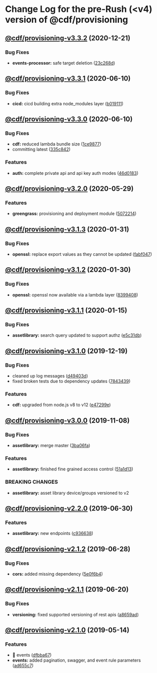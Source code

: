 # Change Log for the pre-Rush (<v4) version of @cdf/provisioning

## [@cdf/provisioning-v3.3.2](@cdf/provisioning-v3.3.1...@cdf/provisioning-v3.3.2) (2020-12-21)

### Bug Fixes

- **events-processor:** safe target deletion ([23c268d](23c268d1ca40e1b53c8d371f8fb22d0bf34c885f))

## [@cdf/provisioning-v3.3.1](@cdf/provisioning-v3.3.0...@cdf/provisioning-v3.3.1) (2020-06-10)

### Bug Fixes

- **cicd:** cicd building extra node_modules layer ([b019111](b019111adadea7bac04ed3aaa35254c3137615e0))

## [@cdf/provisioning-v3.3.0](@cdf/provisioning-v3.2.0...@cdf/provisioning-v3.3.0) (2020-06-10)

### Bug Fixes

- **cdf:** reduced lambda bundle size ([1ce9877](1ce9877878831dac78b00ddbc5589cadead19d53))
- committing latest ([335c842](335c84223ab2a860c52766559b220170a64c7c17))

### Features

- **auth:** complete private api and api key auth modes ([46d0183](46d0183e779e21a7ad39e879481b369bec2d060f))

## [@cdf/provisioning-v3.2.0](@cdf/provisioning-v3.1.3...@cdf/provisioning-v3.2.0) (2020-05-29)

### Features

- **greengrass:** provisioning and deployment module ([5072214](5072214fb81a0d6a8f8641bf0f52fefb7f2ad950))

## [@cdf/provisioning-v3.1.3](@cdf/provisioning-v3.1.2...@cdf/provisioning-v3.1.3) (2020-01-31)

### Bug Fixes

- **openssl:** replace export values as they cannot be updated ([fabf047](fabf047016b3c57b3bf56108fc9a6ce9fbeb44e5))

## [@cdf/provisioning-v3.1.2](@cdf/provisioning-v3.1.1...@cdf/provisioning-v3.1.2) (2020-01-30)

### Bug Fixes

- **openssl:** openssl now available via a lambda layer ([8399408](8399408649b2a8f3074500c1ae43844dd3f5147a))

## [@cdf/provisioning-v3.1.1](@cdf/provisioning-v3.1.0...@cdf/provisioning-v3.1.1) (2020-01-15)

### Bug Fixes

- **assetlibrary:** search query updated to support authz ([e5c31db](e5c31db609841406d98733e62e3ed93073ffbb1f))

## [@cdf/provisioning-v3.1.0](@cdf/provisioning-v3.0.0...@cdf/provisioning-v3.1.0) (2019-12-19)

### Bug Fixes

- cleaned up log messages ([d49403d](d49403d11f3f73ea8c5ce061bfa790ec40cd8c13))
- fixed broken tests due to dependency updates ([7843439](78434397ec2d223dd8a39a19c6371354e44b6996))

### Features

- **cdf:** upgraded from node.js v8 to v12 ([e47299e](e47299ee399acf6554a0845048c4fed99251c2b1))

## [@cdf/provisioning-v3.0.0](@cdf/provisioning-v2.2.0...@cdf/provisioning-v3.0.0) (2019-11-08)

### Bug Fixes

- **assetlibrary:** merge master ([3ba06fa](3ba06fa9fc5b264ceaed0f97ccf45fab97d57a08))

### Features

- **assetlibrary:** finished fine grained access control ([51a1d13](51a1d134ec48be2d62edc575998752ff866230bf))

### BREAKING CHANGES

- **assetlibrary:** asset library device/groups versioned to v2

## [@cdf/provisioning-v2.2.0](@cdf/provisioning-v2.1.2...@cdf/provisioning-v2.2.0) (2019-06-30)

### Features

- **assetlibrary:** new endpoints ([c936638](c936638))

## [@cdf/provisioning-v2.1.2](@cdf/provisioning-v2.1.1...@cdf/provisioning-v2.1.2) (2019-06-28)

### Bug Fixes

- **cors:** added missing dependency ([5e0f6b4](5e0f6b4))

## [@cdf/provisioning-v2.1.1](@cdf/provisioning-v2.1.0...@cdf/provisioning-v2.1.1) (2019-06-20)

### Bug Fixes

- **versioning:** fixed supported versioning of rest apis ([a8659ad](a8659ad))

## [@cdf/provisioning-v2.1.0](@cdf/provisioning-v2.0.0...@cdf/provisioning-v2.1.0) (2019-05-14)

### Features

- 🎸 events ([dfbba67](dfbba67))
- **events:** added pagination, swagger, and event rule parameters ([ad655c7](ad655c7))

